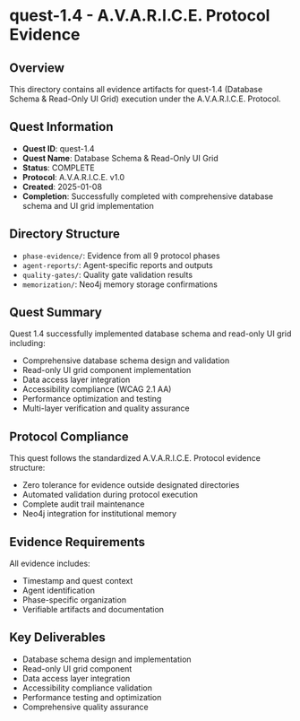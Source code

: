 # quest-1.4 - A.V.A.R.I.C.E. Protocol Evidence

## Overview

This directory contains all evidence artifacts for quest-1.4 (Database Schema & Read-Only UI Grid)
execution under the A.V.A.R.I.C.E. Protocol.

## Quest Information

- **Quest ID**: quest-1.4
- **Quest Name**: Database Schema & Read-Only UI Grid
- **Status**: COMPLETE
- **Protocol**: A.V.A.R.I.C.E. v1.0
- **Created**: 2025-01-08
- **Completion**: Successfully completed with comprehensive database schema and UI grid implementation

## Directory Structure

- `phase-evidence/`: Evidence from all 9 protocol phases
- `agent-reports/`: Agent-specific reports and outputs
- `quality-gates/`: Quality gate validation results
- `memorization/`: Neo4j memory storage confirmations

## Quest Summary

Quest 1.4 successfully implemented database schema and read-only UI grid including:

- Comprehensive database schema design and validation
- Read-only UI grid component implementation
- Data access layer integration
- Accessibility compliance (WCAG 2.1 AA)
- Performance optimization and testing
- Multi-layer verification and quality assurance

## Protocol Compliance

This quest follows the standardized A.V.A.R.I.C.E. Protocol evidence structure:

- Zero tolerance for evidence outside designated directories
- Automated validation during protocol execution
- Complete audit trail maintenance
- Neo4j integration for institutional memory

## Evidence Requirements

All evidence includes:

- Timestamp and quest context
- Agent identification
- Phase-specific organization
- Verifiable artifacts and documentation

## Key Deliverables

- Database schema design and implementation
- Read-only UI grid component
- Data access layer integration
- Accessibility compliance validation
- Performance testing and optimization
- Comprehensive quality assurance
